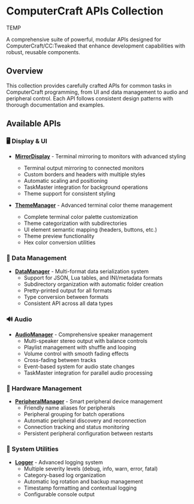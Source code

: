 # ComputerCraft APIs Collection

TEMP

A comprehensive suite of powerful, modular APIs designed for ComputerCraft/CC:Tweaked that enhance development capabilities with robust, reusable components.

## Overview

This collection provides carefully crafted APIs for common tasks in ComputerCraft programming, from UI and data management to audio and peripheral control. Each API follows consistent design patterns with thorough documentation and examples.

## Available APIs

### 🖥️ Display & UI

- **[MirrorDisplay](MirrorDisplay/README.md)** - Terminal mirroring to monitors with advanced styling

  - Terminal output mirroring to connected monitors
  - Custom borders and headers with multiple styles
  - Automatic scaling and positioning
  - TaskMaster integration for background operations
  - Theme support for consistent styling

- **[ThemeManager](ThemeManager/README.md)** - Advanced terminal color theme management
  - Complete terminal color palette customization
  - Theme categorization with subdirectories
  - UI element semantic mapping (headers, buttons, etc.)
  - Theme preview functionality
  - Hex color conversion utilities

### 💾 Data Management

- **[DataManager](DataManager/README.md)** - Multi-format data serialization system
  - Support for JSON, Lua tables, and INI/metadata formats
  - Subdirectory organization with automatic folder creation
  - Pretty-printed output for all formats
  - Type conversion between formats
  - Consistent API across all data types

### 🔊 Audio

- **[AudioManager](AudioManager/README.md)** - Comprehensive speaker management
  - Multi-speaker stereo output with balance controls
  - Playlist management with shuffle and looping
  - Volume control with smooth fading effects
  - Cross-fading between tracks
  - Event-based system for audio state changes
  - TaskMaster integration for parallel audio processing

### 🔌 Hardware Management

- **[PeripheralManager](PeripheralManager/README.md)** - Smart peripheral device management
  - Friendly name aliases for peripherals
  - Peripheral grouping for batch operations
  - Automatic peripheral discovery and reconnection
  - Connection tracking and status monitoring
  - Persistent peripheral configuration between restarts

### 📝 System Utilities

- **[Logger](Logger/README.md)** - Advanced logging system
  - Multiple severity levels (debug, info, warn, error, fatal)
  - Category-based log organization
  - Automatic log rotation and backup management
  - Timestamp formatting and contextual logging
  - Configurable console output
